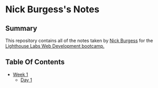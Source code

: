 # Nick Burgess's Notes

## Summary
This repository contains all of the notes taken by [Nick Burgess](https://github.com/nicholasburgess17) for the [Lighthouse Labs Web Development bootcamp.](https://www.lighthouselabs.ca/en/web-development-bootcamp)

## Table Of Contents
* [Week 1](/Week_1/)
  * [Day 1](/Week_1/Day_1/)